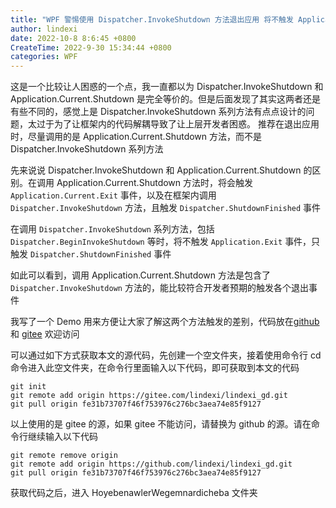 ```yaml
---
title: "WPF 警惕使用 Dispatcher.InvokeShutdown 方法退出应用 将不触发 Application.Exit 事件"
author: lindexi
date: 2022-10-8 8:6:45 +0800
CreateTime: 2022-9-30 15:34:44 +0800
categories: WPF
---
```


这是一个比较让人困惑的一个点，我一直都以为 Dispatcher.InvokeShutdown 和 Application.Current.Shutdown 是完全等价的。但是后面发现了其实这两者还是有些不同的，感觉上是 Dispatcher.InvokeShutdown 系列方法有点点设计的问题，太过于为了让框架内的代码解耦导致了让上层开发者困惑。 推荐在退出应用时，尽量调用的是 Application.Current.Shutdown 方法，而不是 Dispatcher.InvokeShutdown 系列方法

<!--more-->


<!-- 发布 -->
<!-- 博客 -->

先来说说 Dispatcher.InvokeShutdown 和 Application.Current.Shutdown 的区别。在调用 Application.Current.Shutdown 方法时，将会触发 `Application.Current.Exit` 事件，以及在框架内调用 `Dispatcher.InvokeShutdown` 方法，且触发 `Dispatcher.ShutdownFinished` 事件

在调用 `Dispatcher.InvokeShutdown` 系列方法，包括 `Dispatcher.BeginInvokeShutdown` 等时，将不触发 `Application.Exit` 事件，只触发 `Dispatcher.ShutdownFinished` 事件

如此可以看到，调用 Application.Current.Shutdown 方法是包含了 `Dispatcher.InvokeShutdown` 方法的，能比较符合开发者预期的触发各个退出事件

我写了一个 Demo 用来方便让大家了解这两个方法触发的差别，代码放在[github](https://github.com/lindexi/lindexi_gd/tree/fe31b73707f46f753976c276bc3aea74e85f9127/HineakemnerFeceqerhai) 和 [gitee](https://gitee.com/lindexi/lindexi_gd/tree/fe31b73707f46f753976c276bc3aea74e85f9127/HineakemnerFeceqerhai) 欢迎访问

可以通过如下方式获取本文的源代码，先创建一个空文件夹，接着使用命令行 cd 命令进入此空文件夹，在命令行里面输入以下代码，即可获取到本文的代码

```
git init
git remote add origin https://gitee.com/lindexi/lindexi_gd.git
git pull origin fe31b73707f46f753976c276bc3aea74e85f9127
```

以上使用的是 gitee 的源，如果 gitee 不能访问，请替换为 github 的源。请在命令行继续输入以下代码

```
git remote remove origin
git remote add origin https://github.com/lindexi/lindexi_gd.git
git pull origin fe31b73707f46f753976c276bc3aea74e85f9127
```

获取代码之后，进入 HoyebenawlerWegemnardicheba 文件夹

